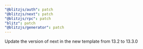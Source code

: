```yaml
---
"@blitzjs/auth": patch
"@blitzjs/next": patch
"@blitzjs/rpc": patch
"blitz": patch
"@blitzjs/generator": patch
---
```


Update the version of next in the new template from 13.2 to 13.3.0
